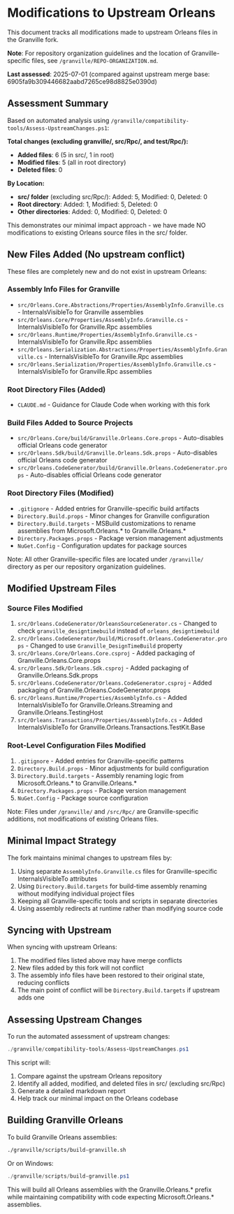 # Modifications to Upstream Orleans

This document tracks all modifications made to upstream Orleans files in the Granville fork.

**Note**: For repository organization guidelines and the location of Granville-specific files, see `/granville/REPO-ORGANIZATION.md`.

**Last assessed**: 2025-07-01 (compared against upstream merge base: 6905fa9b309446682aabd7265ce98d8825e0390d)

## Assessment Summary

Based on automated analysis using `/granville/compatibility-tools/Assess-UpstreamChanges.ps1`:

**Total changes (excluding granville/, src/Rpc/, and test/Rpc/):**
- **Added files**: 6 (5 in src/, 1 in root)
- **Modified files**: 5 (all in root directory)
- **Deleted files**: 0

**By Location:**
- **src/ folder** (excluding src/Rpc/): Added: 5, Modified: 0, Deleted: 0
- **Root directory**: Added: 1, Modified: 5, Deleted: 0
- **Other directories**: Added: 0, Modified: 0, Deleted: 0

This demonstrates our minimal impact approach - we have made NO modifications to existing Orleans source files in the src/ folder.

## New Files Added (No upstream conflict)

These files are completely new and do not exist in upstream Orleans:

### Assembly Info Files for Granville
- `src/Orleans.Core.Abstractions/Properties/AssemblyInfo.Granville.cs` - InternalsVisibleTo for Granville assemblies
- `src/Orleans.Core/Properties/AssemblyInfo.Granville.cs` - InternalsVisibleTo for Granville.Rpc assemblies
- `src/Orleans.Runtime/Properties/AssemblyInfo.Granville.cs` - InternalsVisibleTo for Granville.Rpc assemblies
- `src/Orleans.Serialization.Abstractions/Properties/AssemblyInfo.Granville.cs` - InternalsVisibleTo for Granville.Rpc assemblies
- `src/Orleans.Serialization/Properties/AssemblyInfo.Granville.cs` - InternalsVisibleTo for Granville.Rpc assemblies

### Root Directory Files (Added)
- `CLAUDE.md` - Guidance for Claude Code when working with this fork

### Build Files Added to Source Projects
- `src/Orleans.Core/build/Granville.Orleans.Core.props` - Auto-disables official Orleans code generator
- `src/Orleans.Sdk/build/Granville.Orleans.Sdk.props` - Auto-disables official Orleans code generator  
- `src/Orleans.CodeGenerator/build/Granville.Orleans.CodeGenerator.props` - Auto-disables official Orleans code generator

### Root Directory Files (Modified)
- `.gitignore` - Added entries for Granville-specific build artifacts
- `Directory.Build.props` - Minor changes for Granville configuration
- `Directory.Build.targets` - MSBuild customizations to rename assemblies from Microsoft.Orleans.* to Granville.Orleans.*
- `Directory.Packages.props` - Package version management adjustments
- `NuGet.Config` - Configuration updates for package sources

Note: All other Granville-specific files are located under `/granville/` directory as per our repository organization guidelines.

## Modified Upstream Files

### Source Files Modified
1. `src/Orleans.CodeGenerator/OrleansSourceGenerator.cs` - Changed to check `granville_designtimebuild` instead of `orleans_designtimebuild`
2. `src/Orleans.CodeGenerator/build/Microsoft.Orleans.CodeGenerator.props` - Changed to use `Granville_DesignTimeBuild` property
3. `src/Orleans.Core/Orleans.Core.csproj` - Added packaging of Granville.Orleans.Core.props
4. `src/Orleans.Sdk/Orleans.Sdk.csproj` - Added packaging of Granville.Orleans.Sdk.props
5. `src/Orleans.CodeGenerator/Orleans.CodeGenerator.csproj` - Added packaging of Granville.Orleans.CodeGenerator.props
6. `src/Orleans.Runtime/Properties/AssemblyInfo.cs` - Added InternalsVisibleTo for Granville.Orleans.Streaming and Granville.Orleans.TestingHost
7. `src/Orleans.Transactions/Properties/AssemblyInfo.cs` - Added InternalsVisibleTo for Granville.Orleans.Transactions.TestKit.Base

### Root-Level Configuration Files Modified
1. `.gitignore` - Added entries for Granville-specific patterns
2. `Directory.Build.props` - Minor adjustments for build configuration
3. `Directory.Build.targets` - Assembly renaming logic from Microsoft.Orleans.* to Granville.Orleans.*
4. `Directory.Packages.props` - Package version management
5. `NuGet.Config` - Package source configuration

Note: Files under `/granville/` and `/src/Rpc/` are Granville-specific additions, not modifications of existing Orleans files.

## Minimal Impact Strategy

The fork maintains minimal changes to upstream files by:
1. Using separate `AssemblyInfo.Granville.cs` files for Granville-specific InternalsVisibleTo attributes
2. Using `Directory.Build.targets` for build-time assembly renaming without modifying individual project files
3. Keeping all Granville-specific tools and scripts in separate directories
4. Using assembly redirects at runtime rather than modifying source code

## Syncing with Upstream

When syncing with upstream Orleans:
1. The modified files listed above may have merge conflicts
2. New files added by this fork will not conflict
3. The assembly info files have been restored to their original state, reducing conflicts
4. The main point of conflict will be `Directory.Build.targets` if upstream adds one

## Assessing Upstream Changes

To run the automated assessment of upstream changes:
```powershell
./granville/compatibility-tools/Assess-UpstreamChanges.ps1
```

This script will:
1. Compare against the upstream Orleans repository
2. Identify all added, modified, and deleted files in src/ (excluding src/Rpc)
3. Generate a detailed markdown report
4. Help track our minimal impact on the Orleans codebase

## Building Granville Orleans

To build Granville Orleans assemblies:
```bash
./granville/scripts/build-granville.sh
```

Or on Windows:
```powershell
./granville/scripts/build-granville.ps1
```

This will build all Orleans assemblies with the Granville.Orleans.* prefix while maintaining compatibility with code expecting Microsoft.Orleans.* assemblies.